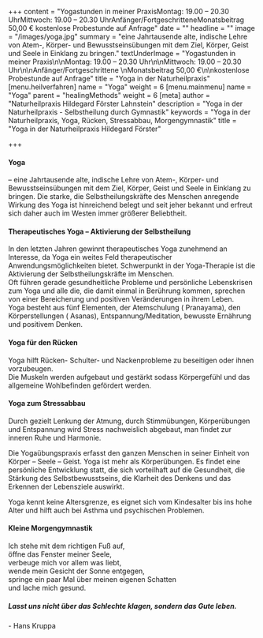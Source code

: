 +++
content = "Yogastunden in meiner PraxisMontag:    19.00 – 20.30 UhrMittwoch: 19.00 – 20.30 UhrAnfänger/FortgeschritteneMonatsbeitrag    50,00 € kostenlose Probestunde auf Anfrage"
date = ""
headline = ""
image = "/images/yoga.jpg"
summary = "eine Jahrtausende alte, indische Lehre von Atem-, Körper- und Bewusstseinsübungen mit dem Ziel, Körper, Geist und Seele in Einklang zu bringen."
textUnderImage = "Yogastunden in meiner Praxis\n\nMontag: 19.00 – 20.30 Uhr\n\nMittwoch: 19.00 – 20.30 Uhr\n\nAnfänger/Fortgeschrittene  \nMonatsbeitrag 50,00 €\n\nkostenlose Probestunde auf Anfrage"
title = "Yoga in der Naturheilpraxis"
[menu.heilverfahren]
name = "Yoga"
weight = 6
[menu.mainmenu]
name = "Yoga"
parent = "healingMethods"
weight = 6
[meta]
author = "Naturheilpraxis Hildegard Förster Lahnstein"
description = "Yoga in der Naturheilpraxis - Selbstheilung durch Gymnastik"
keywords = "Yoga in der Naturheilpraxis, Yoga, Rücken, Stressabbau, Morgengymnastik"
title = "Yoga in der Naturheilpraxis Hildegard Förster"

+++
#### Yoga

– eine Jahrtausende alte, indische Lehre von Atem-, Körper- und Bewusstseinsübungen mit dem Ziel, Körper, Geist und Seele in Einklang zu bringen. Die starke, die Selbstheilungskräfte des Menschen anregende Wirkung des Yoga ist hinreichend belegt und seit jeher bekannt und erfreut sich daher auch im Westen immer größerer Beliebtheit.

#### Therapeutisches Yoga – Aktivierung der Selbstheilung

In den letzten Jahren gewinnt therapeutisches Yoga zunehmend an Interesse, da Yoga ein weites Feld therapeutischer Anwendungsmöglichkeiten bietet. Schwerpunkt in der Yoga-Therapie ist die Aktivierung der Selbstheilungskräfte im Menschen.  
Oft führen gerade gesundheitliche Probleme und persönliche Lebenskrisen zum Yoga und alle die, die damit einmal in Berührung kommen, sprechen von einer Bereicherung und positiven Veränderungen in ihrem Leben.  
Yoga besteht aus fünf Elementen, der Atemschulung ( Pranayama), den Körperstellungen ( Asanas), Entspannung/Meditation, bewusste Ernährung und positivem Denken.

#### Yoga für den Rücken

Yoga hilft Rücken- Schulter- und Nackenprobleme zu beseitigen oder ihnen vorzubeugen.  
Die Muskeln werden aufgebaut und gestärkt sodass Körpergefühl und das allgemeine Wohlbefinden gefördert werden.

#### Yoga zum Stressabbau

Durch gezielt Lenkung der Atmung, durch Stimmübungen, Körperübungen und Entspannung wird Stress nachweislich abgebaut, man findet zur inneren Ruhe und Harmonie.

Die Yogaübungspraxis erfasst den ganzen Menschen in seiner Einheit von Körper – Seele – Geist. Yoga ist mehr als Körperübungen. Es findet eine persönliche Entwicklung statt, die sich vorteilhaft auf die Gesundheit, die Stärkung des Selbstbewusstseins, die Klarheit des Denkens und das Erkennen der Lebensziele auswirkt.

Yoga kennt keine Altersgrenze, es eignet sich vom Kindesalter bis ins hohe Alter und hilft auch bei Asthma und psychischen Problemen.

#### Kleine Morgengymnastik

Ich stehe mit dem richtigen Fuß auf,  
öffne das Fenster meiner Seele,  
verbeuge mich vor allem was liebt,  
wende mein Gesicht der Sonne entgegen,  
springe ein paar Mal über meinen eigenen Schatten  
und lache mich gesund.

##### _Lasst uns nicht über das Schlechte klagen, sondern das Gute leben._

\- Hans Kruppa